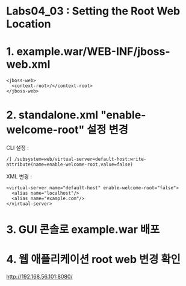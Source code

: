 # Labs04_03 : Setting the Root Web Location

# 1. example.war/WEB-INF/jboss-web.xml
```
<jboss-web>
  <context-root>/</context-root>
</jboss-web>
```

# 2. standalone.xml "enable-welcome-root" 설정 변경
CLI 설정 :
```
/] /subsystem=web/virtual-server=default-host:write-attribute(name=enable-welcome-root,value=false)
```
XML 변경 : 
```
<virtual-server name="default-host" enable-welcome-root="false">
  <alias name="localhost"/>
  <alias name="example.com"/>
</virtual-server>

```

# 3. GUI 콘솔로 example.war 배포
 

# 4. 웹 애플리케이션 root web 변경 확인
http://192.168.56.101:8080/
